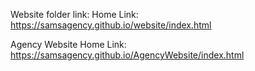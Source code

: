 Website folder link:
Home Link: https://samsagency.github.io/website/index.html

Agency Website
Home Link: https://samsagency.github.io/AgencyWebsite/index.html
